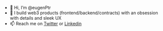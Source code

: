 - 👋 Hi, I’m @eugenPtr
- 👀 I build web3 products (frontend/backend/contracts) with an obsession with details and sleek UX
- 📫 Reach me on [Twitter](https://twitter.com/EugenPtr) or [Linkedin](https://www.linkedin.com/in/eugen-patru-3002b195/)

<!---
eugenPtr/eugenPtr is a ✨ special ✨ repository because its `README.md` (this file) appears on your GitHub profile.
You can click the Preview link to take a look at your changes.
--->
